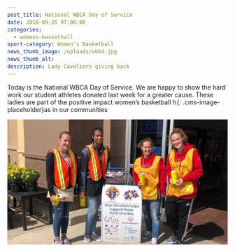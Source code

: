 ```yaml
---
post_title: National WBCA Day of Service
date: 2018-09-26 07:00:00
categories:
  - womens-basketball
sport-category: Women's Basketball
news_thumb_image: /uploads/wbb4.jpg
news_thumb_alt:
description: Lady Cavaliers giving back
---
```


Today is the National WBCA Day of Service. We are happy to show the hard work our student athletes donated last week for a greater cause. These ladies are part of the positive impact women’s basketball h![](data:image/png;base64,iVBORw0KGgoAAAANSUhEUgAAAAEAAAABCAYAAAAfFcSJAAAAAXNSR0IArs4c6QAAAARnQU1BAACxjwv8YQUAAAANSURBVBhXY1i1atV/AAb+Av41sKiDAAAAAElFTkSuQmCC){: .cms-image-placeholder}as in our communities

![](/uploads/wbb3-1.jpg)
